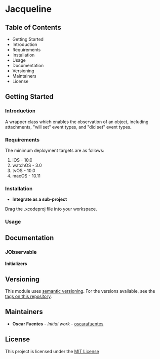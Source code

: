 # Jacqueline

## Table of Contents

* Getting Started
* Introduction
* Requirements
* Installation
* Usage
* Documentation
* Versioning
* Maintainers
* License

## Getting Started

### Introduction

A wrapper class which enables the observation of an object, including attachments, "will set" event types, and "did set" event types.

### Requirements

The minimum deployment targets are as follows:

1. iOS - 10.0
2. watchOS - 3.0
3. tvOS - 10.0
4. macOS - 10.11

### Installation

- **Integrate as a sub-project**

Drag the .xcodeproj file into your workspace.

### Usage



## Documentation

### JObservable

#### Initializers

## Versioning

This module uses [semantic versioning](http://semver.org/). For the versions available, see the [tags on this repository](https://github.com/oscarafuentes/Jacqueline/tags). 

## Maintainers

* **Oscar Fuentes** - *Initial work* - [oscarafuentes](https://github.com/oscarafuentes)

## License

This project is licensed under the [MIT License](LICENSE.md)
